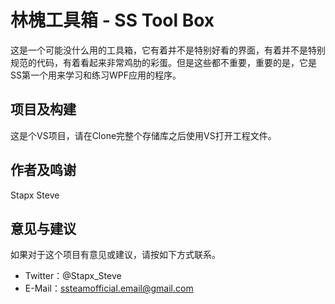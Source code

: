 # 林槐工具箱 - SS Tool Box

这是一个可能没什么用的工具箱，它有着并不是特别好看的界面，有着并不是特别规范的代码，有着看起来非常鸡肋的彩蛋。但是这些都不重要，重要的是，它是SS第一个用来学习和练习WPF应用的程序。

## 项目及构建

这是个VS项目，请在Clone完整个存储库之后使用VS打开工程文件。

## 作者及鸣谢

Stapx Steve

## 意见与建议

如果对于这个项目有意见或建议，请按如下方式联系。

- Twitter：@Stapx_Steve
- E-Mail：ssteamofficial.email@gmail.com
